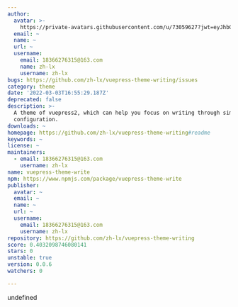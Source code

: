 ```yaml
---
author:
  avatar: >-
    https://private-avatars.githubusercontent.com/u/73059627?jwt=eyJhbGciOiJIUzI1NiIsInR5cCI6IkpXVCJ9.eyJpc3MiOiJnaXRodWIuY29tIiwiYXVkIjoicmF3LmdpdGh1YnVzZXJjb250ZW50LmNvbSIsImtleSI6ImtleTEiLCJleHAiOjE3MzQ2NzM0NDAsIm5iZiI6MTczNDY3MjI0MCwicGF0aCI6Ii91LzczMDU5NjI3In0.1o9CLahTa3NlXuvpjN1SgZdPxNHKlW3pxwmZo_20QC0&v=4
  email: ~
  name: ~
  url: ~
  username:
    email: 18366276315@163.com
    name: zh-lx
    username: zh-lx
bugs: https://github.com/zh-lx/vuepress-theme-writing/issues
category: theme
date: '2022-03-03T16:55:29.187Z'
deprecated: false
description: >-
  A theme of vuepress2, which can help you focus on writing through simple
  configuration.
downloads: ~
homepage: https://github.com/zh-lx/vuepress-theme-writing#readme
keywords: ~
license: ~
maintainers:
  - email: 18366276315@163.com
    username: zh-lx
name: vuepress-theme-write
npm: https://www.npmjs.com/package/vuepress-theme-write
publisher:
  avatar: ~
  email: ~
  name: ~
  url: ~
  username:
    email: 18366276315@163.com
    username: zh-lx
repository: https://github.com/zh-lx/vuepress-theme-writing
score: 0.4032098746080141
stars: 0
unstable: true
version: 0.0.6
watchers: 0

---
```


undefined